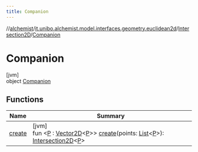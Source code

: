 ```yaml
---
title: Companion
---
```

//[alchemist](../../../../index.html)/[it.unibo.alchemist.model.interfaces.geometry.euclidean2d](../../index.html)/[Intersection2D](../index.html)/[Companion](index.html)



# Companion



[jvm]\
object [Companion](index.html)



## Functions


| Name | Summary |
|---|---|
| [create](create.html) | [jvm]<br>fun <[P](create.html) : [Vector2D](../../../it.unibo.alchemist.model.interfaces.geometry/-vector2-d/index.html)<[P](create.html)>> [create](create.html)(points: [List](https://kotlinlang.org/api/latest/jvm/stdlib/kotlin.collections/-list/index.html)<[P](create.html)>): [Intersection2D](../index.html)<[P](create.html)> |

